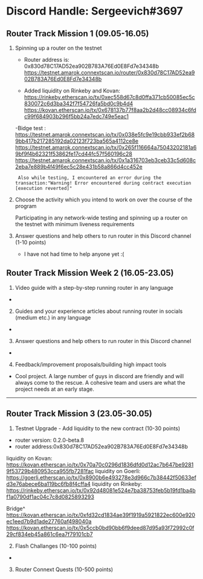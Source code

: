 # Discord Handle: Sergeevich#3697
## Router Track Mission 1 (09.05-16.05)

1) Spinning up a router on the testnet

    - Router address is: 0x830d78C17AD52ea902B783A76Ed0E8Fd7e34348b
      https://testnet.amarok.connextscan.io/router/0x830d78C17AD52ea902B783A76Ed0E8Fd7e34348b

    - Added liquidity on Rinkeby and Kovan: 
            https://rinkeby.etherscan.io/tx/0xec558d67c8d0ffa371cb50085ec5c830072c6d3ba342f7f54726fa5bd0c9b4d4
            https://kovan.etherscan.io/tx/0x678137b77f8aa2b2d48cc08934c6fdc99f684903b296f5bb24a7edc749e5eac1 

    -Bidge test :
            https://testnet.amarok.connextscan.io/tx/0x038e5fc9e19cbb933ef2b689bb417b217285192da02123f723ba565a4112ce8e
            https://testnet.amarok.connextscan.io/tx/0x265f116664a75043202181a69bf9f4b62321f53862fe17cd44fc57f560196c28
            https://testnet.amarok.connextscan.io/tx/0x1a316703eb3ceb33c5d608c2eba7e889b4f49f6ec5c28e431b58a866d4cc452e

        Also while testing, I encountered an error during the transaction:"Warning! Error encountered during contract execution [execution reverted]"


2) Choose the activity which you intend to work on over the course of the program

   Participating in any network-wide testing and spinning up a router on the testnet with minimum liveness requirements


3) Answer questions and help others to run router in this Discord channel (1-10 points)
    - I have not had time to help anyone yet :(

## Router Track Mission Week 2 (16.05-23.05)


1) Video guide with a step-by-step running router in any language
-

2) Guides and your experience articles about running router in socials (medium etc.) in any language
-


3) Answer questions and help others to run router in this Discord channel
- 


4) Feedback/improvement proposals/building high impact tools
-  Cool project. A large number of guys in discord are friendly and will always come to the rescue. A cohesive team and users are what the project needs at an early stage. 


---

## Router Track Mission 3 (23.05-30.05)

1) Testnet Upgrade - Add liquidity to the new contract (10-30 points)
- router version: 0.2.0-beta.8 
- router address:0x830d78C17AD52ea902B783A76Ed0E8Fd7e34348b

liquidity on Kovan:
https://kovan.etherscan.io/tx/0x70a70c0296d1836dfd0d12ac7b647be92819f53729b480953cca955fb7281fac
liquidity on Goerli:
https://goerli.etherscan.io/tx/0x8900b6e493278e3d966c7b38442f50633efd3e76abece6ba119bc6fb8f4cffa4
liquidity on Rinkeby:
https://rinkeby.etherscan.io/tx/0x92d48081e524e7ba38753feb5b19fd1ba4bf1a0790df1ac04c7c8d0825893293

Bridge^
https://kovan.etherscan.io/tx/0xfd32cd1834ae39f1919a5921822ec600e920ec1eed7b9d1ade27760af498040a
https://kovan.etherscan.io/tx/0x5ccb0bd90bb6f9deed87d95a93f72992c0f29cf834eb45a861c6ea7f79101cb7

2) Flash Challanges (10-100 points)
- 

3) Router Connext Quests (10-500 points)
